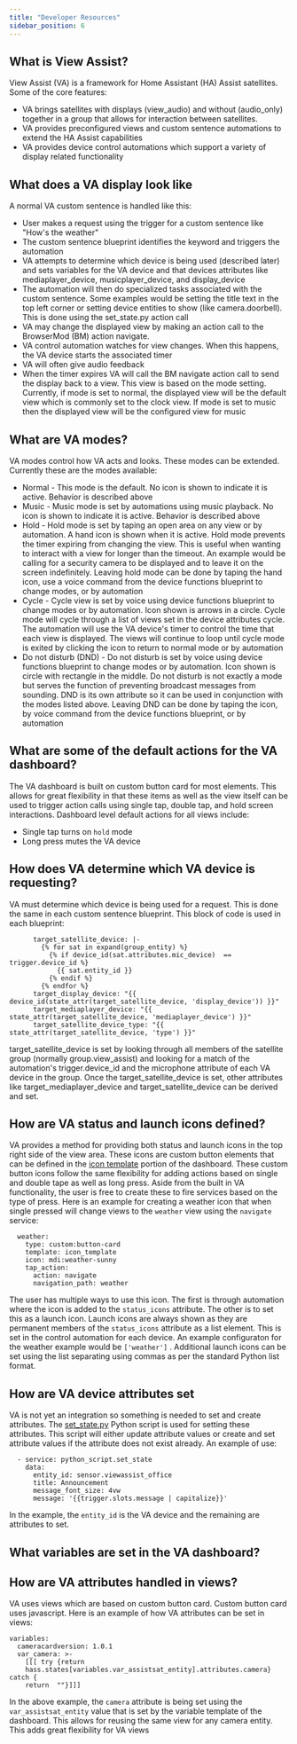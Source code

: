 ```yaml
---
title: "Developer Resources"
sidebar_position: 6
---
```


## What is View Assist?

View Assist (VA) is a framework for Home Assistant (HA) Assist satellites.  Some of the core features:

- VA brings satellites with displays (view_audio) and without (audio_only) together in a group that allows for interaction between satellites.  
- VA provides preconfigured views and custom sentence automations to extend the HA Assist capabilities
- VA provides device control automations which support a variety of display related functionality

## What does a VA display look like

A normal VA custom sentence is handled like this:

- User makes a request using the trigger for a custom sentence like "How's the weather"
- The custom sentence blueprint identifies the keyword and triggers the automation
- VA attempts to determine which device is being used (described later) and sets variables for the VA device and that devices attributes like mediaplayer_device, musicplayer_device, and display_device
- The automation will then do specialized tasks associated with the custom sentence.  Some examples would be setting the title text in the top left corner or setting device entities to show (like camera.doorbell).  This is done using the set_state.py action call
- VA may change the displayed view by making an action call to the BrowserMod (BM) action navigate.
- VA control automation watches for view changes.  When this happens, the VA device starts the associated timer
- VA will often give audio feedback
- When the timer expires VA will call the BM navigate action call to send the display back to a view.  This view is based on the mode setting.  Currently, if mode is set to normal, the displayed view will be the default view which is commonly set to the clock view.  If mode is set to music then the displayed view will be the configured view for music

## What are VA modes?

VA modes control how VA acts and looks.  These modes can be extended.  Currently these are the modes available:

- Normal - This mode is the default.  No icon is shown to indicate it is active.  Behavior is described above
- Music - Music mode is set by automations using music playback.  No icon is shown to indicate it is active.  Behavior is described above
- Hold - Hold mode is set by taping an open area on any view or by automation.  A hand icon is shown when it is active.  Hold mode prevents the timer expiring from changing the view.  This is useful when wanting to interact with a view for longer than the timeout.  An example would be calling for a security camera to be displayed and to leave it on the screen indefinitely.  Leaving hold mode can be done by taping the hand icon, use a voice command from the device functions blueprint to change modes, or by automation
- Cycle - Cycle view is set by voice using device functions blueprint to change modes or by automation.  Icon shown is arrows in a circle.  Cycle mode will cycle through a list of views set in the device attributes cycle.  The automation will use the VA device's timer to control the time that each view is displayed.  The views will continue to loop until cycle mode is exited by clicking the icon to return to normal mode or by automation
- Do not disturb (DND) - Do not disturb is set by voice using device functions blueprint to change modes or by automation.  Icon shown is circle with rectangle in the middle.  Do not disturb is not exactly a mode but serves the function of preventing broadcast messages from sounding.  DND is its own attribute so it can be used in conjunction with the modes listed above.  Leaving DND can be done by taping the icon, by voice command from the device functions blueprint, or by automation

## What are some of the default actions for the VA dashboard?

The VA dashboard is built on custom button card for most elements.  This allows for great flexibility in that these items as well as the view itself can be used to trigger action calls using single tap, double tap, and hold screen interactions.  Dashboard level default actions for all views include:

- Single tap turns on `hold` mode
- Long press mutes the VA device

## How does VA determine which VA device is requesting?

VA must determine which device is being used for a request.  This is done the same in each custom sentence blueprint.  This block of code is used in each blueprint:

```
      target_satellite_device: |-
        {% for sat in expand(group_entity) %}
          {% if device_id(sat.attributes.mic_device)  == trigger.device_id %}
            {{ sat.entity_id }}
          {% endif %}
        {% endfor %}
      target_display_device: "{{ device_id(state_attr(target_satellite_device, 'display_device')) }}"
      target_mediaplayer_device: "{{ state_attr(target_satellite_device, 'mediaplayer_device') }}"
      target_satellite_device_type: "{{ state_attr(target_satellite_device, 'type') }}"
```

target_satellite_device is set by looking through all members of the satellite group (normally group.view_assist) and looking for a match of the automation's trigger.device_id and the microphone attribute of each VA device in the group.  Once the target_satellite_device is set, other attributes like target_mediaplayer_device and target_satellite_device can be derived and set.

## How are VA status and launch icons defined?

VA provides a method for providing both status and launch icons in the top right side of the view area.  These icons are custom button elements that can be defined in the [icon template](https://github.com/dinki/View-Assist/blob/main/View%20Assist%20dashboard%20and%20views/dashboard/dashboard.yaml#L512) portion of the dashboard.  These custom button icons follow the same flexibility for adding actions based on single and double tape as well as long press.  Aside from the built in VA functionality, the user is free to create these to fire services based on the type of press.  Here is an example for creating a weather icon that when single pressed will change views to the `weather` view using the `navigate` service:

```
  weather:
    type: custom:button-card
    template: icon_template
    icon: mdi:weather-sunny
    tap_action:
      action: navigate
      navigation_path: weather
```

The user has multiple ways to use this icon.  The first is through automation where the icon is added to the `status_icons` attribute.  The other is to set this as a launch icon.  Launch icons are always shown as they are permanent members of the `status_icons` attribute as a list element.  This is set in the control automation for each device.  An example configuraton for the weather example would be `['weather']` .  Additional launch icons can be set using the list separating using commas as per the standard Python list format.

## How are VA device attributes set

VA is not yet an integration so something is needed to set and create attributes.  The [set_state.py](https://dinki.github.io/View-Assist/docs/viewassist-setup/homeassistant-configuration/viewassist-configuration/control-automations#view-assist-device-control-through-python-set_state) Python script is used for setting these attributes.  This script will either update attribute values or create and set attribute values if the attribute does not exist already.  An example of use:

```
  - service: python_script.set_state
    data:
      entity_id: sensor.viewassist_office
      title: Announcement
      message_font_size: 4vw
      message: '{{trigger.slots.message | capitalize}}'
```

In the example, the `entity_id` is the VA device and the remaining are attributes to set.

## What variables are set in the VA dashboard?

## How are VA attributes handled in views?

VA uses views which are based on custom button card.  Custom button card uses javascript.  Here is an example of how VA attributes can be set in views:

```
variables:
  cameracardversion: 1.0.1
  var_camera: >-
    [[[ try {return
    hass.states[variables.var_assistsat_entity].attributes.camera} catch {
    return  ""}]]]
```

In the above example, the `camera` attribute is being set using the `var_assistsat_entity` value that is set by the variable template of the dashboard.  This allows for reusing the same view for any camera entity. This adds great flexibility for VA views

